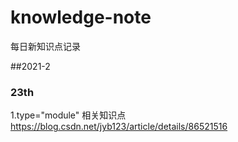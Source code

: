 # knowledge-note
每日新知识点记录

##2021-2

### 23th
1.type="module" 相关知识点 https://blog.csdn.net/jyb123/article/details/86521516
<script src="main.js" type="module">
script标签默认不能使用import、export，加上type="module"之后就能使用模块化了

  
